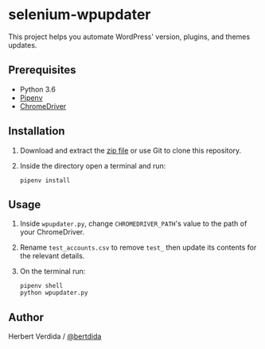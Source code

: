 # selenium-wpupdater
This project helps you automate WordPress' version, plugins, and themes updates.

## Prerequisites

- Python 3.6
- [Pipenv](https://github.com/pypa/pipenv)
- [ChromeDriver](http://chromedriver.chromium.org/downloads)

## Installation

1. Download and extract the [zip file](https://github.com/bertdida/selenium-wpupdater/archive/master.zip) or use Git to clone this repository.
2. Inside the directory open a terminal and run:

    ```shell
    pipenv install
    ```

## Usage

1. Inside `wpupdater.py`, change `CHROMEDRIVER_PATH`'s value to the path of your ChromeDriver.
2. Rename `test_accounts.csv` to remove `test_` then update its contents for the relevant details.
3. On the terminal run:

   ```shell
   pipenv shell
   python wpupdater.py
   ```

## Author

Herbert Verdida / [@bertdida](https://twitter.com/bertdida)

